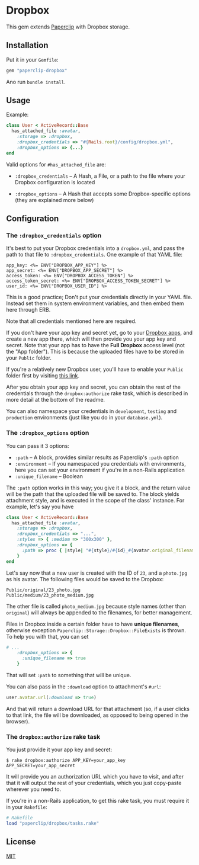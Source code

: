 # Dropbox

This gem extends [Paperclip](https://github.com/thoughtbot/paperclip) with Dropbox storage.

## Installation

Put it in your `Gemfile`:

```ruby
gem "paperclip-dropbox"
```

Ano run `bundle install`.

## Usage

Example:

```ruby
class User < ActiveRecord::Base
  has_attached_file :avatar,
    :storage => :dropbox,
    :dropbox_credentials => "#{Rails.root}/config/dropbox.yml",
    :dropbox_options => {...}
end
```

Valid options for `#has_attached_file` are:

- `:dropbox_credentials` – A Hash, a File, or a path to the file where your
  Dropbox configuration is located

- `:dropbox_options` – A Hash that accepts some Dropbox-specific options (they
  are explained more below)

## Configuration

### The `:dropbox_credentials` option

It's best to put your Dropbox credentials into a `dropbox.yml`, and pass the path to
that file to `:dropbox_credentials`. One example of that YAML file:

```erb
app_key: <%= ENV["DROPBOX_APP_KEY"] %>
app_secret: <%= ENV["DROPBOX_APP_SECRET"] %>
access_token: <%= ENV["DROPBOX_ACCESS_TOKEN"] %>
access_token_secret: <%= ENV["DROPBOX_ACCESS_TOKEN_SECRET"] %>
user_id: <%= ENV["DROPBOX_USER_ID"] %>
```

This is a good practice; Don't put your credentials directly in your YAML file.
Instead set them in system environment variables, and then embed them here through ERB.

Note that all credentials mentioned here are required.

If you don't have your app key and secret yet, go to your [Dropbox apps](https://www.dropbox.com/developers/apps),
and create a new app there, which will then provide you your app key and secret.
Note that your app has to have the **Full Dropbox** access level (not the "App folder").
This is because the uploaded files have to be stored in your `Public` folder.

If you're a relatively new Dropbox user, you'll have to enable your `Public` folder first by visiting
[this link](https://www.dropbox.com/enable_public_folder).

After you obtain your app key and secret, you can obtain the rest of the credentials
through the `dropbox:authorize` rake task, which is described in more detail at the bottom of the readme.

You can also namespace your credentials in `development`, `testing` and `production` environments
(just like you do in your `database.yml`).

### The `:dropbox_options` option

You can pass it 3 options:

- `:path` – A block, provides similar results as Paperclip's `:path` option
- `:environment` – If you namespaced you credentials with environments, here you
  can set your environment if you're in a non-Rails application
- `:unique_filename` – Boolean

The `:path` option works in this way; you give it a block, and the return value
will be the path that the uploaded file will be saved to. The block yields attachment style,
and is executed in the scope of the class' instance. For example, let's say you have

```ruby
class User < ActiveRecord::Base
  has_attached_file :avatar,
    :storage => :dropbox,
    :dropbox_credentials => "...",
    :styles => { :medium => "300x300" },
    :dropbox_options => {
      :path => proc { |style| "#{style}/#{id}_#{avatar.original_filename}"}
    }
end
```

Let's say now that a new user is created with the ID of `23`, and a `photo.jpg` as his
avatar. The following files would be saved to the Dropbox:

```
Public/original/23_photo.jpg
Public/medium/23_photo_medium.jpg
```

The other file is called `photo_medium.jpg` because style names (other than `original`)
will always be appended to the filenames, for better management.

Files in Dropbox inside a certain folder have to have **unique filenames**, otherwise exception
`Paperclip::Storage::Dropbox::FileExists` is thrown. To help you with that, you
can set

```ruby
# ...
    :dropbox_options => {
      :unique_filename => true
    }
```

That will set `:path` to something that will be unique.

You can also pass in the `:download` option to attachment's `#url`:

```ruby
user.avatar.url(:download => true)
```

And that will return a download URL for that attachment (so, if a user clicks to
that link, the file will be downloaded, as opposed to being opened in the browser).

### The `dropbox:authorize` rake task

You just provide it your app key and secret:

```
$ rake dropbox:authorize APP_KEY=your_app_key APP_SECRET=your_app_secret
```

It will provide you an authorization URL which you have to visit, and after that
it will output the rest of your credentials, which you just copy-paste wherever
you need to.

If you're in a non-Rails application, to get this rake task, you must require it in
your `Rakefile`:

```ruby
# Rakefile
load "paperclip/dropbox/tasks.rake"
```

## License

[MIT](https://github.com/janko-m/paperclip-dropbox/blob/master/LICENSE)
